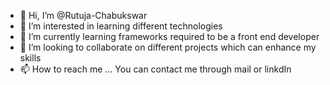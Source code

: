 - 👋 Hi, I’m @Rutuja-Chabukswar
- 👀 I’m interested in learning different technologies 
- 🌱 I’m currently learning frameworks required to be a front end developer
- 💞️ I’m looking to collaborate on different projects which can enhance my skills
- 📫 How to reach me ... You can contact me through mail or linkdIn

<!---
Rutuja-Chabukswar/Rutuja-Chabukswar is a ✨ special ✨ repository because its `README.md` (this file) appears on your GitHub profile.
You can click the Preview link to take a look at your changes.
--->

